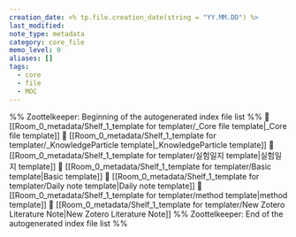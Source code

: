 ```yaml
---
creation_date: <% tp.file.creation_date(string = "YY.MM.DD") %>
last_modified: 
note_type: metadata
category: core_file
memo_level: 0
aliases: []
tags:
  - core
  - file
  - MOC
---
```

%% Zoottelkeeper: Beginning of the autogenerated index file list  %%
📄 [[Room_0_metadata/Shelf_1_template for templater/_Core file template|_Core file template]]
📄 [[Room_0_metadata/Shelf_1_template for templater/_KnowledgeParticle template|_KnowledgeParticle template]]
📄 [[Room_0_metadata/Shelf_1_template for templater/실험일지 template|실험일지 template]]
📄 [[Room_0_metadata/Shelf_1_template for templater/Basic template|Basic template]]
📄 [[Room_0_metadata/Shelf_1_template for templater/Daily note template|Daily note template]]
📄 [[Room_0_metadata/Shelf_1_template for templater/method template|method template]]
📄 [[Room_0_metadata/Shelf_1_template for templater/New Zotero Literature Note|New Zotero Literature Note]]
%% Zoottelkeeper: End of the autogenerated index file list  %%
